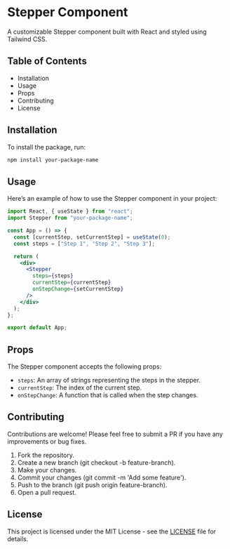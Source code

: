 # Stepper Component

A customizable Stepper component built with React and styled using Tailwind CSS.

## Table of Contents

- Installation
- Usage
- Props
- Contributing
- License

## Installation

To install the package, run:

```bash
npm install your-package-name
```

## Usage

Here’s an example of how to use the Stepper component in your project:

```jsx
import React, { useState } from "react";
import Stepper from "your-package-name";

const App = () => {
  const [currentStep, setCurrentStep] = useState(0);
  const steps = ["Step 1", "Step 2", "Step 3"];

  return (
    <div>
      <Stepper
        steps={steps}
        currentStep={currentStep}
        onStepChange={setCurrentStep}
      />
    </div>
  );
};

export default App;
```

## Props

The Stepper component accepts the following props:

- `steps`: An array of strings representing the steps in the stepper.
- `currentStep`: The index of the current step.
- `onStepChange`: A function that is called when the step changes.
  
## Contributing

Contributions are welcome! Please feel free to submit a PR if you have any improvements or bug fixes.

1. Fork the repository.
2. Create a new branch (git checkout -b feature-branch).
3. Make your changes.
4. Commit your changes (git commit -m 'Add some feature').
5. Push to the branch (git push origin feature-branch).
6. Open a pull request.

## License

This project is licensed under the MIT License - see the [LICENSE](LICENSE) file for details.

